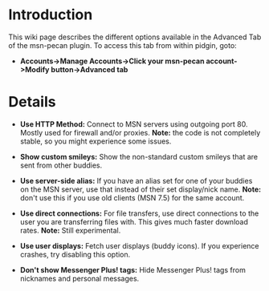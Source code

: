 # Introduction #

This wiki page describes the different options available in the Advanced Tab of the msn-pecan plugin. To access this tab from within pidgin, goto:

  * **Accounts->Manage Accounts->Click your msn-pecan account->Modify button->Advanced tab**

# Details #

  * **Use HTTP Method:** Connect to MSN servers using outgoing port 80. Mostly used for firewall and/or proxies. **Note:** the code is not completely stable, so you might experience some issues.

  * **Show custom smileys:** Show the non-standard custom smileys that are sent from other buddies.

  * **Use server-side alias:** If you have an alias set for one of your buddies on the MSN server, use that instead of their set display/nick name. **Note:** don't use this if you use old clients (MSN 7.5) for the same account.

  * **Use direct connections:** For file transfers, use direct connections to the user you are transferring files with. This gives much faster download rates. **Note:** Still experimental.

  * **Use user displays:** Fetch user displays (buddy icons). If you experience crashes, try disabling this option.

  * **Don't show Messenger Plus! tags:** Hide Messenger Plus! tags from nicknames and personal messages.